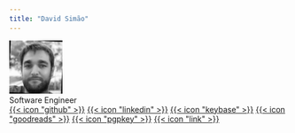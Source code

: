 ```yaml
---
title: "David Simão"
---
```


<div class="flex mt-4 mb-10">
  <img class="!mt-0 !mb-0 h-24 w-24 rounded-full ltr:mr-4 rtl:ml-4" width="96" height="96"
    src="avatar.jpeg" />
  <div class="place-self-center">
    <div class="text-sm text-neutral-700 dark:text-neutral-400">Software Engineer</div>
    <div class="text-2xl sm:text-lg">
      <div class="flex flex-wrap text-neutral-400 dark:text-neutral-500">
        <a class="px-1 hover:text-primary-700 dark:hover:text-primary-400" href="https://github.com/madoke" target="_blank"
          aria-label="{{ $name | title }}" rel="me noopener noreferrer">{{< icon "github" >}}</a>
        <a class="px-1 hover:text-primary-700 dark:hover:text-primary-400" href="https://linkedin.com/in/davidsimao" target="_blank"
          aria-label="{{ $name | title }}" rel="me noopener noreferrer">{{< icon "linkedin" >}}</a>
        <a class="px-1 hover:text-primary-700 dark:hover:text-primary-400" href="https://keybase.io/madoke" target="_blank"
          aria-label="{{ $name | title }}" rel="me noopener noreferrer">{{< icon "keybase" >}}</a>
        <a class="px-1 hover:text-primary-700 dark:hover:text-primary-400" href="https://www.goodreads.com/user/show/151059176-david-simao" target="_blank"
          aria-label="{{ $name | title }}" rel="me noopener noreferrer">{{< icon "goodreads" >}}</a>
        <a class="px-1 hover:text-primary-700 dark:hover:text-primary-400" href="https://madoke.org/pgp.txt" target="_blank"
          aria-label="{{ $name | title }}" rel="me noopener noreferrer">{{< icon "pgpkey" >}}</a>
        <a class="px-1 hover:text-primary-700 dark:hover:text-primary-400" href="https://madoke.org/" target="_blank"
          aria-label="{{ $name | title }}" rel="me noopener noreferrer">{{< icon "link" >}}</a>
      </div>
    </div>
  </div>
</div>